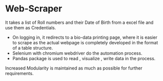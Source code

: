 # Web-Scraper

It takes a list of Roll numbers and their Date of Birth from a excel file and use them as Credentials.
* On logging in, it redirects to a bio-data printing page, where it is easier to scrape as the actual webpage is completely developed in the format of a table structure.
* Selenium with chromium webdriver do the automation process.
* Pandas package is used to read , visualize , write data in the process.

Increased Modularity is maintained as much as possible for further requirements.
